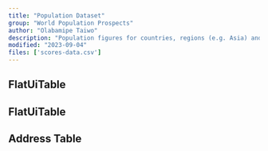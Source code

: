 ```yaml
---
title: "Population Dataset"
group: "World Population Prospects"
author: "Olabamipe Taiwo"
description: "Population figures for countries, regions (e.g. Asia) and the world. Data comes originally from World Bank"
modified: "2023-09-04"
files: ['scores-data.csv']
---
```



## FlatUiTable

<FlatUiTable
    url="population.csv"
/>


## FlatUiTable

<FlatUiTable
    url="population.csv"
/>



## Address Table


<Table  url="population.csv" />
